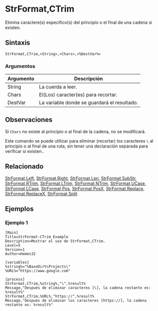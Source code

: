 # StrFormat,CTrim

Elimina caractere(s) específico(s) del principio o el final de una cadena si existen.

## Sintaxis

```pebakery
StrFormat,CTrim,<String>,<Chars>,<%DestVar%>
```

### Argumentos

| Argumento | Descripción |
| --- | --- |
| String | La cuerda a leer. |
| Chars | El(Los) caracter(es) para recortar. |
| DestVar | La variable donde se guardará el resultado. |

## Observaciones

Si `Chars` no existe al principio o al final de la cadena, no se modificará.

Este comando se puede utilizar para eliminar (recortar) los caracteres `\` al principio o al final de una ruta, sin tener una declaración separada para verificar si existen..

## Relacionado

[StrFormat,Left](./Left.md), [StrFormat,Right](./Right.md), [StrFormat,Len](./Len.md), [StrFormat,SubStr](./SubStr.md), [StrFormat,RTrim](./RTrim.md), [StrFormat,LTrim](./LTrim.md), [StrFormat,NTrim](./NTrim.md), [StrFormat,UCase](./UCase.md), [StrFormat,LCase](./LCase.md), [StrFormat,Pos](./Pos.md), [StrFormat,PosX](./PosX.md), [StrFormat,Replace](./Replace.md), [StrFormat,ReplaceX](./ReplaceX.md), [StrFormat,Split](./Split)

## Ejemplos

### Ejemplo 1

```pebakery
[Main]
Title=StrFormat-CTrim Example
Description=Mostrar el uso de StrFormat,CTrim.
Level=5
Version=1
Author=Homes32

[variables]
%string%="%BaseDir%\Projects\"
%URL%="https://www.google.com"

[process]
StrFormat,CTrim,%string%,"\",%result%
Message,"Después de eliminar caracteres [\], la cadena restante es: %result%"
StrFormat,CTrim,%URL%,"https://",%result%
Message,"Después de eliminar los caracteres [https://], la cadena restante es: %result%"
```

